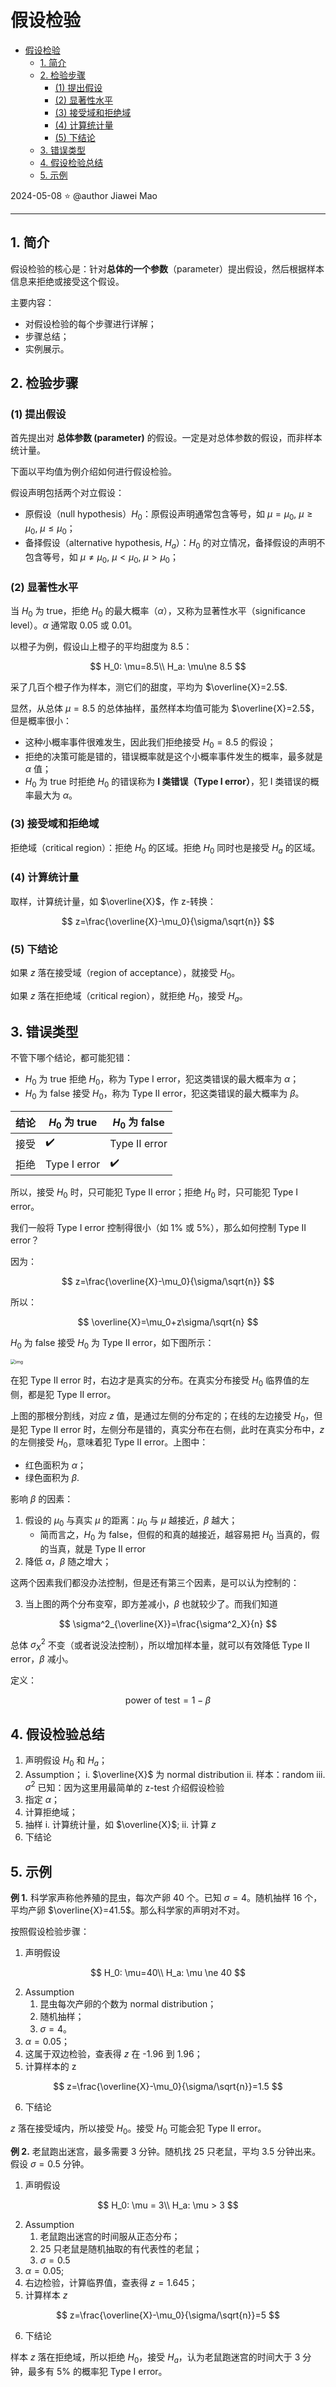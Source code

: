 # 假设检验

- [假设检验](#假设检验)
  - [1. 简介](#1-简介)
  - [2. 检验步骤](#2-检验步骤)
    - [(1) 提出假设](#1-提出假设)
    - [(2) 显著性水平](#2-显著性水平)
    - [(3) 接受域和拒绝域](#3-接受域和拒绝域)
    - [(4) 计算统计量](#4-计算统计量)
    - [(5) 下结论](#5-下结论)
  - [3. 错误类型](#3-错误类型)
  - [4. 假设检验总结](#4-假设检验总结)
  - [5. 示例](#5-示例)

2024-05-08 ⭐
@author Jiawei Mao
***

## 1. 简介

假设检验的核心是：针对**总体的一个参数**（parameter）提出假设，然后根据样本信息来拒绝或接受这个假设。

主要内容：

- 对假设检验的每个步骤进行详解；
- 步骤总结；
- 实例展示。

## 2. 检验步骤

### (1) 提出假设

首先提出对 **总体参数 (parameter)** 的假设。一定是对总体参数的假设，而非样本统计量。

下面以平均值为例介绍如何进行假设检验。

假设声明包括两个对立假设：

- 原假设（null hypothesis）$H_0$：原假设声明通常包含等号，如 $\mu=\mu_0$, $\mu\ge \mu_0$, $\mu\le\mu_0$；
- 备择假设（alternative hypothesis, $H_a$）：$H_0$ 的对立情况，备择假设的声明不包含等号，如 $\mu\ne\mu_0$, $\mu< \mu_0$, $\mu>\mu_0$；

### (2) 显著性水平

当 $H_0$ 为 true，拒绝 $H_0$ 的最大概率（$\alpha$），又称为显著性水平（significance level）。$\alpha$ 通常取 0.05 或 0.01。

以橙子为例，假设山上橙子的平均甜度为 8.5：

$$
H_0: \mu=8.5\\
H_a: \mu\ne 8.5
$$

采了几百个橙子作为样本，测它们的甜度，平均为 $\overline{X}=2.5$.

显然，从总体 $\mu=8.5$ 的总体抽样，虽然样本均值可能为 $\overline{X}=2.5$，但是概率很小：

- 这种小概率事件很难发生，因此我们拒绝接受 $H_0=8.5$ 的假设；
- 拒绝的决策可能是错的，错误概率就是这个小概率事件发生的概率，最多就是 $\alpha$ 值；
- $H_0$ 为 true 时拒绝 $H_0$ 的错误称为 **I 类错误（Type I error）**，犯 I 类错误的概率最大为 $\alpha$。

### (3) 接受域和拒绝域

拒绝域（critical region）：拒绝 $H_0$ 的区域。拒绝 $H_0$ 同时也是接受 $H_a$ 的区域。

### (4) 计算统计量

取样，计算统计量，如 $\overline{X}$，作 z-转换：

$$
z=\frac{\overline{X}-\mu_0}{\sigma/\sqrt{n}}
$$

### (5) 下结论

如果 $z$ 落在接受域（region of acceptance），就接受 $H_0$。

如果 $z$ 落在拒绝域（critical region），就拒绝 $H_0$，接受 $H_a$。

## 3. 错误类型

不管下哪个结论，都可能犯错：

- $H_0$ 为 true 拒绝 $H_0$，称为 Type I error，犯这类错误的最大概率为 $\alpha$；
- $H_0$ 为 false 接受 $H_0$，称为 Type II error，犯这类错误的最大概率为 $\beta$。

|结论|$H_0$ 为 true|$H_0$ 为 false|
|---|---|---|
|接受|✔️|Type II error|
|拒绝|Type I error|✔️|

所以，接受 $H_0$ 时，只可能犯 Type II error；拒绝 $H_0$ 时，只可能犯 Type I error。

我们一般将 Type I error 控制得很小（如 1% 或 5%），那么如何控制 Type II error？

因为：

$$
z=\frac{\overline{X}-\mu_0}{\sigma/\sqrt{n}}
$$

所以：

$$
\overline{X}=\mu_0+z\sigma/\sqrt{n}
$$

$H_0$ 为 false 接受 $H_0$ 为 Type II error，如下图所示：

<img src="./images/5bd20d03240611540492547.png" alt="img" style="zoom: 50%;" />

在犯 Type II error 时，右边才是真实的分布。在真实分布接受 $H_0$ 临界值的左侧，都是犯 Type II error。

上图的那根分割线，对应 $z$ 值，是通过左侧的分布定的；在线的左边接受 $H_0$，但是犯 Type II error 时，左侧分布是错的，真实分布在右侧，此时在真实分布中，$z$ 的左侧接受 $H_0$，意味着犯 Type II error。上图中：

- 红色面积为 $\alpha$；
- 绿色面积为 $\beta$.

影响 $\beta$ 的因素：

1. 假设的 $\mu_0$ 与真实 $\mu$ 的距离：$\mu_0$ 与 $\mu$ 越接近，$\beta$ 越大；
   - 简而言之，$H_0$ 为 false，但假的和真的越接近，越容易把 $H_0$ 当真的，假的当真，就是 Type II error
2. 降低 $\alpha$，$\beta$ 随之增大；

这两个因素我们都没办法控制，但是还有第三个因素，是可以认为控制的：

3. 当上图的两个分布变窄，即方差减小，$\beta$ 也就较少了。而我们知道

$$
\sigma^2_{\overline{X}}=\frac{\sigma^2_X}{n}
$$

总体 $\sigma_X^2$ 不变（或者说没法控制），所以增加样本量，就可以有效降低 Type II error，$\beta$ 减小。

定义：

$$
\text{power of test} = 1-\beta
$$

## 4. 假设检验总结

1. 声明假设 $H_0$ 和 $H_a$；
2. Assumption；
   i. $\overline{X}$ 为 normal distribution
   ii. 样本：random
   iii. $\sigma^2$ 已知：因为这里用最简单的 z-test 介绍假设检验
3. 指定 $\alpha$；
4. 计算拒绝域；
5. 抽样
   i. 计算统计量，如 $\overline{X}$;
   ii. 计算 $z$
6. 下结论

## 5. 示例

**例 1.** 科学家声称他养殖的昆虫，每次产卵 40 个。已知 $\sigma=4$。随机抽样 16 个，平均产卵 $\overline{X}=41.5$。那么科学家的声明对不对。

按照假设检验步骤：

1. 声明假设

$$
H_0: \mu=40\\
H_a: \mu \ne 40
$$

2. Assumption
   1. 昆虫每次产卵的个数为 normal distribution；
   2. 随机抽样；
   3. $\sigma=4$。
3. $\alpha=0.05$；
4. 这属于双边检验，查表得 $z$ 在 -1.96 到 1.96；
5. 计算样本的 z

$$
z=\frac{\overline{X}-\mu_0}{\sigma/\sqrt{n}}=1.5
$$

6. 下结论

$z$ 落在接受域内，所以接受 $H_0$。接受 $H_0$ 可能会犯 Type II error。

**例 2.** 老鼠跑出迷宫，最多需要 3 分钟。随机找 25 只老鼠，平均 3.5 分钟出来。假设 $\sigma=0.5$ 分钟。

1. 声明假设

$$
H_0: \mu = 3\\
H_a: \mu > 3
$$

2. Assumption
   1. 老鼠跑出迷宫的时间服从正态分布；
   2. 25 只老鼠是随机抽取的有代表性的老鼠；
   3. $\sigma=0.5$
3. $\alpha=0.05$;
4. 右边检验，计算临界值，查表得 $z=1.645$；
5. 计算样本 $z$

$$
z=\frac{\overline{X}-\mu_0}{\sigma/\sqrt{n}}=5
$$

6. 下结论

样本 $z$ 落在拒绝域，所以拒绝 $H_0$，接受 $H_a$，认为老鼠跑迷宫的时间大于 3 分钟，最多有 5% 的概率犯 Type I error。
